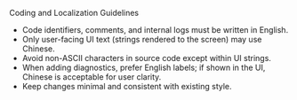 Coding and Localization Guidelines

- Code identifiers, comments, and internal logs must be written in English.
- Only user-facing UI text (strings rendered to the screen) may use Chinese.
- Avoid non-ASCII characters in source code except within UI strings.
- When adding diagnostics, prefer English labels; if shown in the UI, Chinese is acceptable for user clarity.
- Keep changes minimal and consistent with existing style.

